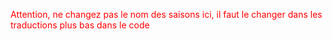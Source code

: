 <span style="color: #FF0000;">Attention, ne changez pas le nom des saisons ici, il faut le changer dans les traductions plus bas dans le code</span>
